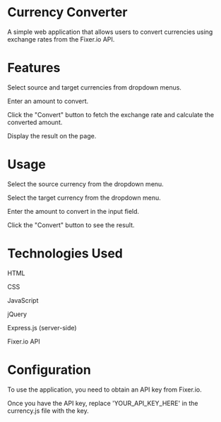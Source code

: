 # Currency Converter
A simple web application that allows users to convert currencies using exchange rates from the Fixer.io API.

# Features
Select source and target currencies from dropdown menus.

Enter an amount to convert.

Click the "Convert" button to fetch the exchange rate and calculate the converted amount.

Display the result on the page.

# Usage
Select the source currency from the dropdown menu.

Select the target currency from the dropdown menu.

Enter the amount to convert in the input field.

Click the "Convert" button to see the result.

# Technologies Used
HTML

CSS

JavaScript

jQuery

Express.js (server-side)

Fixer.io API

# Configuration
To use the application, you need to obtain an API key from Fixer.io. 

Once you have the API key, replace 'YOUR_API_KEY_HERE' in the currency.js file with the key.

